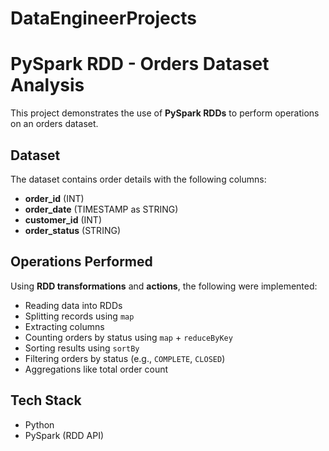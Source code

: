# DataEngineerProjects
# PySpark RDD - Orders Dataset Analysis

This project demonstrates the use of **PySpark RDDs** to perform operations on an orders dataset.

## Dataset
The dataset contains order details with the following columns:
- **order_id** (INT)
- **order_date** (TIMESTAMP as STRING)
- **customer_id** (INT)
- **order_status** (STRING)
## Operations Performed
Using **RDD transformations** and **actions**, the following were implemented:
- Reading data into RDDs
- Splitting records using `map`
- Extracting columns
- Counting orders by status using `map` + `reduceByKey`
- Sorting results using `sortBy`
- Filtering orders by status (e.g., `COMPLETE`, `CLOSED`)
- Aggregations like total order count

## Tech Stack
- Python
- PySpark (RDD API)
